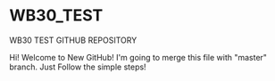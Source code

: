 # WB30_TEST
WB30 TEST GITHUB REPOSITORY

Hi! Welcome to New GitHub!
I'm going to merge this file with "master" branch.
Just Follow the simple steps!
